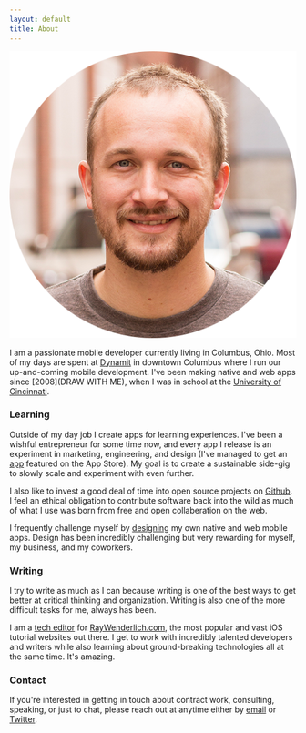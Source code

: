 ```yaml
---
layout: default
title: About
---
```


<img alt="Profile Picture" title="Meet Ryan" class="center-image" src="/img/ryan.png" />

I am a passionate mobile developer currently living in Columbus, Ohio. Most of my days are spent at [Dynamit](http://dynamit.us) in downtown Columbus where I run our up-and-coming mobile development. I've been making native and web apps since [2008](DRAW WITH ME), when I was in school at the [University of Cincinnati](http://uc.edu).

### Learning

Outside of my day job I create apps for learning experiences. I've been a wishful entrepreneur for some time now, and every app I release is an experiment in marketing, engineering, and design (I've managed to get an [app](http://poetreatapp.com/) featured on the App Store). My goal is to create a sustainable side-gig to slowly scale and experiment with even further.

I also like to invest a good deal of time into open source projects on <a href="https://github.com/rnystrom">Github</a>. I feel an ethical obligation to contribute software back into the wild as much of what I use was born from free and open collaberation on the web.

I frequently challenge myself by [designing](http://ryannystrom.dunked.com) my own native and web mobile apps. Design has been incredibly challenging but very rewarding for myself, my business, and my coworkers.

### Writing

I try to write as much as I can because writing is one of the best ways to get better at critical thinking and organization. Writing is also one of the more difficult tasks for me, always has been.

I am a [tech editor](http://www.raywenderlich.com/about#rnystrom) for [RayWenderlich.com](http://raywenderlich.com/), the most popular and vast iOS tutorial websites out there. I get to work with incredibly talented developers and writers while also learning about ground-breaking technologies all at the same time. It's amazing.

### Contact

If you're interested in getting in touch about contract work, consulting, speaking, or just to chat, please reach out at anytime either by <a href="mailTo:rnystrom@whoisryannystrom.com">email</a> or <a href="https://twitter.com/_ryannystrom">Twitter</a>.